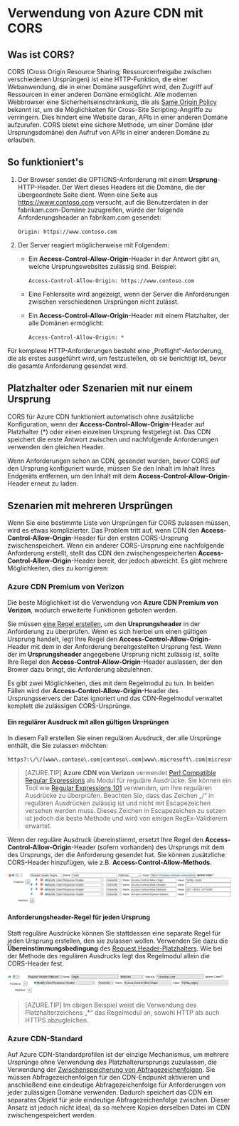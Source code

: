 <properties
	pageTitle="Verwendung von Azure CDN mit CORS"
	description="Erfahren Sie, wie Sie das Azure Content Delivery Network (CDN), mit Cross-Origin Resource Sharing (Ressourcenfreigabe zwischen verschiedenen Ursprüngen; CORS) verwendet wird."
	services="cdn"
	documentationCenter=".net"
	authors="camsoper"
	manager="erikre"
	editor=""/>

<tags
	ms.service="cdn"
	ms.workload="tbd"
	ms.tgt_pltfrm="na"
	ms.devlang="na"
	ms.topic="article"
	ms.date="05/19/2016"
	ms.author="casoper"/>
    
# Verwendung von Azure CDN mit CORS     

## Was ist CORS?

CORS (Cross Origin Resource Sharing; Ressourcenfreigabe zwischen verschiedenen Ursprüngen) ist eine HTTP-Funktion, die einer Webanwendung, die in einer Domäne ausgeführt wird, den Zugriff auf Ressourcen in einer anderen Domäne ermöglicht. Alle modernen Webbrowser eine Sicherheitseinschränkung, die als [Same Origin Policy](http://www.w3.org/Security/wiki/Same_Origin_Policy) bekannt ist, um die Möglichkeiten für Cross-Site Scripting-Angriffe zu verringern. Dies hindert eine Website daran, APIs in einer anderen Domäne aufzurufen. CORS bietet eine sichere Methode, um einer Domäne (der Ursprungsdomäne) den Aufruf von APIs in einer anderen Domäne zu erlauben.
 
## So funktioniert's
1.	Der Browser sendet die OPTIONS-Anforderung mit einem **Ursprung**-HTTP-Header. Der Wert dieses Headers ist die Domäne, die der übergeordnete Seite dient. Wenn eine Seite aus https://www.contoso.com versucht, auf die Benutzerdaten in der fabrikam.com-Domäne zuzugreifen, würde der folgende Anforderungsheader an fabrikam.com gesendet: 
    
    `Origin: https://www.contoso.com`
 
2.	Der Server reagiert möglicherweise mit Folgendem:
    - Ein **Access-Control-Allow-Origin**-Header in der Antwort gibt an, welche Ursprungswebsites zulässig sind. Beispiel:
        
        `Access-Control-Allow-Origin: https://www.contoso.com`
        
    - Eine Fehlerseite wird angezeigt, wenn der Server die Anforderungen zwischen verschiedenen Ursprüngen nicht zulässt.
    - Ein **Access-Control-Allow-Origin**-Header mit einem Platzhalter, der alle Domänen ermöglicht:
        
        `Access-Control-Allow-Origin: *`
 
Für komplexe HTTP-Anforderungen besteht eine „Preflight“-Anforderung, die als erstes ausgeführt wird, um festzustellen, ob sie berichtigt ist, bevor die gesamte Anforderung gesendet wird.
 
## Platzhalter oder Szenarien mit nur einem Ursprung

CORS für Azure CDN funktioniert automatisch ohne zusätzliche Konfiguration, wenn der **Access-Control-Allow-Origin**-Header auf Platzhalter (*) oder einen einzelnen Ursprung festgelegt ist. Das CDN speichert die erste Antwort zwischen und nachfolgende Anforderungen verwenden den gleichen Header.
 
Wenn Anforderungen schon an CDN, gesendet wurden, bevor CORS auf den Ursprung konfiguriert wurde, müssen Sie den Inhalt im Inhalt Ihres Endgeräts entfernen, um den Inhalt mit dem **Access-Control-Allow-Origin**-Header erneut zu laden.
 
## Szenarien mit mehreren Ursprüngen

Wenn Sie eine bestimmte Liste von Ursprüngen für CORS zulassen müssen, wird es etwas komplizierter. Das Problem tritt auf, wenn CDN den **Access-Control-Allow-Origin**-Header für den ersten CORS-Ursprung zwischenspeichert. Wenn ein anderer CORS-Ursprung eine nachfolgende Anforderung erstellt, stellt das CDN den zwischengespeicherten **Access-Control-Allow-Origin**-Header bereit, der jedoch abweicht. Es gibt mehrere Möglichkeiten, dies zu korrigieren:
 
### Azure CDN Premium von Verizon

Die beste Möglichkeit ist die Verwendung von **Azure CDN Premium von Verizon**, wodurch erweiterte Funktionen geboten werden.
 
Sie müssen [eine Regel erstellen](cdn-rules-engine.md), um den **Ursprungsheader** in der Anforderung zu überprüfen. Wenn es sich hierbei um einen gültigen Ursprung handelt, legt Ihre Regel den **Access-Control-Allow-Origin**-Header mit dem in der Anforderung bereitgestellten Ursprung fest. Wenn der im **Ursprungsheader** angegebene Ursprung nicht zulässig ist, sollte Ihre Regel den **Access-Control-Allow-Origin**-Header auslassen, der den Brower dazu bringt, die Anforderung abzulehnen.
 
Es gibt zwei Möglichkeiten, dies mit dem Regelmodul zu tun. In beiden Fällen wird der **Access-Control-Allow-Origin**-Header des Ursprungsservers der Datei ignoriert und das CDN-Regelmodul verwaltet komplett die zulässigen CORS-Ursprünge.

#### Ein regulärer Ausdruck mit allen gültigen Ursprüngen
 
In diesem Fall erstellen Sie einen regulären Ausdruck, der alle Ursprünge enthält, die Sie zulassen möchten:

	https?:\/\/(www\.contoso\.com|contoso\.com|www\.microsoft\.com|microsoft.com\.com)$
 
> [AZURE.TIP] **Azure CDN von Verizon** verwendet [Perl Compatible Regular Expressions](http://pcre.org/) als Modul für reguläre Ausdrücke. Sie können ein Tool wie [Regular Expressions 101](https://regex101.com/) verwenden, um Ihre regulären Ausdrücke zu überprüfen. Beachten Sie, dass das Zeichen „/“ in regulären Ausdrücken zulässig ist und nicht mit Escapezeichen versehen werden muss. Dieses Zeichen in Escapezeichen zu setzen ist jedoch die beste Methode und wird von einigen RegEx-Validierern erwartet.

Wenn der reguläre Ausdruck übereinstimmt, ersetzt Ihre Regel den **Access-Control-Allow-Origin**-Header (sofern vorhanden) des Ursprungs mit dem des Ursprungs, der die Anforderung gesendet hat. Sie können zusätzliche CORS-Header hinzufügen, wie z.B. **Access-Control-Allow-Methods**.

![Beispiel für Regeln mit regulären Ausdruck](./media/cdn-cors/cdn-cors-regex.png)
 
#### Anforderungsheader-Regel für jeden Ursprung

Statt reguläre Ausdrücke können Sie stattdessen eine separate Regel für jeden Ursprung erstellen, den sie zulassen wollen. Verwenden Sie dazu die **Übereinstimmungsbedingung** des [Request Header-Platzhalters](cdn-rules-engine-details.md#match-conditions). Wie bei der Methode des regulären Ausdrucks legt das Regelmodul allein die CORS-Header fest.
  
![Beispiel für Regeln ohne regulären Ausdruck](./media/cdn-cors/cdn-cors-no-regex.png)

> [AZURE.TIP] Im obigen Beispiel weist die Verwendung des Platzhalterzeichens „*“ das Regelmodul an, sowohl HTTP als auch HTTPS abzugleichen.
 
### Azure CDN-Standard

Auf Azure CDN-Standardprofilen ist der einzige Mechanismus, um mehrere Ursprünge ohne Verwendung des Platzhalterursprungs zuzulassen, die Verwendung der [Zwischenspeicherung von Abfragezeichenfolgen](cdn-query-string.md). Sie müssen Abfragezeichenfolgen für den CDN-Endpunkt aktivieren und anschließend eine eindeutige Abfragezeichenfolge für Anforderungen von jeder zulässigen Domäne verwenden. Dadurch speichert das CDN ein separates Objekt für jede eindeutige Abfragezeichenfolge zwischen. Dieser Ansatz ist jedoch nicht ideal, da so mehrere Kopien derselben Datei im CDN zwischengespeichert werden.

<!---HONumber=AcomDC_0622_2016-->